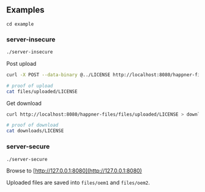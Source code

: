 ## Examples

```back
cd example
```

### server-insecure

```bash
./server-insecure
```

Post upload
```bash
curl -X POST --data-binary @../LICENSE http://localhost:8080/happner-files/files/uploaded/LICENSE

# proof of upload
cat files/uploaded/LICENSE
```

Get download
```bash
curl http://localhost:8080/happner-files/files/uploaded/LICENSE > downloads/LICENSE

# proof of download
cat downloads/LICENSE
```

### server-secure

```bash
./server-secure
```

Browse to [http://127.0.0.1:8080](http://127.0.0.1:8080)

Uploaded files are saved into `files/oem1` and `files/oem2`.


